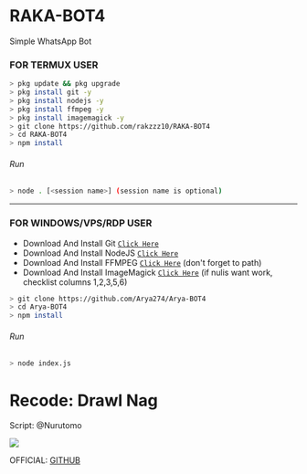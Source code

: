# RAKA-BOT4
Simple WhatsApp Bot

### FOR TERMUX USER
```bash
> pkg update && pkg upgrade
> pkg install git -y
> pkg install nodejs -y
> pkg install ffmpeg -y
> pkg install imagemagick -y
> git clone https://github.com/rakzzz10/RAKA-BOT4
> cd RAKA-BOT4
> npm install
```
###### Run
```bash
> node . [<session name>] (session name is optional)
```

---------

### FOR WINDOWS/VPS/RDP USER
* Download And Install Git [`Click Here`](https://git-scm.com/downloads) <br>
* Download And Install NodeJS [`Click Here`](https://nodejs.org/en/download) <br>
* Download And Install FFMPEG [`Click Here`](https://ffmpeg.org/download.html) (don't forget to path) 
* Download And Install ImageMagick [`Click Here`](https://imagemagick.org/script/download.php) (if nulis want work,  checklist columns 1,2,3,5,6) 
```bash
> git clone https://github.com/Arya274/Arya-BOT4
> cd Arya-BOT4
> npm install
```
###### Run
```bash
> node index.js
```

# Recode: Drawl Nag
Script: @Nurutomo

<img src="https://raw.githubusercontent.com/TheDudeThatCode/TheDudeThatCode/master/Assets/Mario_Gameplay.gif"/>

</p>

</p>

OFFICIAL: [GITHUB](https://github.com/Arya274)

